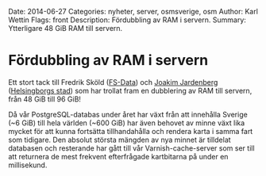 Date: 2014-06-27
Categories: nyheter, server, osmsverige, osm
Author: Karl Wettin
Flags: front
Description: Fördubbling av RAM i servern.
Summary: Ytterligare 48 GiB RAM till servern.


# Fördubbling av RAM i servern

Ett stort tack till Fredrik Sköld ([FS-Data](https://fsdata.se/)) och [Joakim Jardenberg](http://jardenberg.se/) ([Helsingborgs stad](http://www.helsingborg.se/)) som har trollat fram en dubblering av RAM till servern, från 48 GiB till 96 GiB!

Då vår PostgreSQL-databas under året har växt från att innehålla Sverige (~6 GiB) till hela världen (~600 GiB) har även behovet av minne växt lika mycket för att kunna fortsätta tillhandahålla och rendera karta i samma fart som tidigare. Den absolut största mängden av nya minnet är tilldelat databasen och resterande har gått till vår Varnish-cache-server som ser till att returnera de mest frekvent efterfrågade kartbitarna på under en millisekund.
